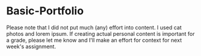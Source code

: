 # Basic-Portfolio

Please note that I did not put much (any) effort into content. I used cat photos and lorem ipsum. If creating actual personal content is important for a grade, please let me know and I'll make an effort for context for next week's assignment.
